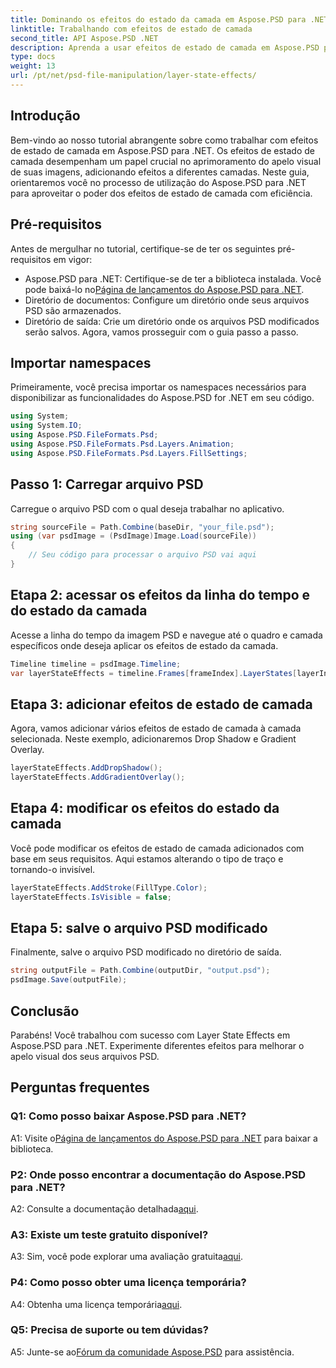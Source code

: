 ```yaml
---
title: Dominando os efeitos do estado da camada em Aspose.PSD para .NET
linktitle: Trabalhando com efeitos de estado de camada
second_title: API Aspose.PSD .NET
description: Aprenda a usar efeitos de estado de camada em Aspose.PSD para .NET. Aprimore seus arquivos PSD com Drop Shadow, Gradient Overlay e muito mais. Guia tutorial fácil.
type: docs
weight: 13
url: /pt/net/psd-file-manipulation/layer-state-effects/
---
```

## Introdução
Bem-vindo ao nosso tutorial abrangente sobre como trabalhar com efeitos de estado de camada em Aspose.PSD para .NET. Os efeitos de estado de camada desempenham um papel crucial no aprimoramento do apelo visual de suas imagens, adicionando efeitos a diferentes camadas. Neste guia, orientaremos você no processo de utilização do Aspose.PSD para .NET para aproveitar o poder dos efeitos de estado de camada com eficiência.
## Pré-requisitos
Antes de mergulhar no tutorial, certifique-se de ter os seguintes pré-requisitos em vigor:
-  Aspose.PSD para .NET: Certifique-se de ter a biblioteca instalada. Você pode baixá-lo no[Página de lançamentos do Aspose.PSD para .NET](https://releases.aspose.com/psd/net/).
- Diretório de documentos: Configure um diretório onde seus arquivos PSD são armazenados.
- Diretório de saída: Crie um diretório onde os arquivos PSD modificados serão salvos.
Agora, vamos prosseguir com o guia passo a passo.
## Importar namespaces
Primeiramente, você precisa importar os namespaces necessários para disponibilizar as funcionalidades do Aspose.PSD for .NET em seu código.
```csharp
using System;
using System.IO;
using Aspose.PSD.FileFormats.Psd;
using Aspose.PSD.FileFormats.Psd.Layers.Animation;
using Aspose.PSD.FileFormats.Psd.Layers.FillSettings;
```
## Passo 1: Carregar arquivo PSD
Carregue o arquivo PSD com o qual deseja trabalhar no aplicativo.
```csharp
string sourceFile = Path.Combine(baseDir, "your_file.psd");
using (var psdImage = (PsdImage)Image.Load(sourceFile))
{
    // Seu código para processar o arquivo PSD vai aqui
}
```
## Etapa 2: acessar os efeitos da linha do tempo e do estado da camada
Acesse a linha do tempo da imagem PSD e navegue até o quadro e camada específicos onde deseja aplicar os efeitos de estado da camada.
```csharp
Timeline timeline = psdImage.Timeline;
var layerStateEffects = timeline.Frames[frameIndex].LayerStates[layerIndex].StateEffects;
```
## Etapa 3: adicionar efeitos de estado de camada
Agora, vamos adicionar vários efeitos de estado de camada à camada selecionada. Neste exemplo, adicionaremos Drop Shadow e Gradient Overlay.
```csharp
layerStateEffects.AddDropShadow();
layerStateEffects.AddGradientOverlay();
```
## Etapa 4: modificar os efeitos do estado da camada
Você pode modificar os efeitos de estado de camada adicionados com base em seus requisitos. Aqui estamos alterando o tipo de traço e tornando-o invisível.
```csharp
layerStateEffects.AddStroke(FillType.Color);
layerStateEffects.IsVisible = false;
```
## Etapa 5: salve o arquivo PSD modificado
Finalmente, salve o arquivo PSD modificado no diretório de saída.
```csharp
string outputFile = Path.Combine(outputDir, "output.psd");
psdImage.Save(outputFile);
```
## Conclusão

Parabéns! Você trabalhou com sucesso com Layer State Effects em Aspose.PSD para .NET. Experimente diferentes efeitos para melhorar o apelo visual dos seus arquivos PSD.

## Perguntas frequentes

### Q1: Como posso baixar Aspose.PSD para .NET?

 A1: Visite o[Página de lançamentos do Aspose.PSD para .NET](https://releases.aspose.com/psd/net/) para baixar a biblioteca.

### P2: Onde posso encontrar a documentação do Aspose.PSD para .NET?

 A2: Consulte a documentação detalhada[aqui](https://reference.aspose.com/psd/net/).

### A3: Existe um teste gratuito disponível?

 A3: Sim, você pode explorar uma avaliação gratuita[aqui](https://releases.aspose.com/).

### P4: Como posso obter uma licença temporária?

 A4: Obtenha uma licença temporária[aqui](https://purchase.aspose.com/temporary-license/).

### Q5: Precisa de suporte ou tem dúvidas?

 A5: Junte-se ao[Fórum da comunidade Aspose.PSD](https://forum.aspose.com/c/psd/34) para assistência.